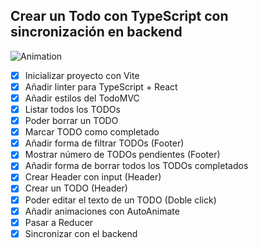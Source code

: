 ## Crear un Todo con TypeScript con sincronización en backend
![Animation](https://github.com/amaimus/react-todo-app-typescript/assets/35699916/beea185f-9614-4875-b10b-37ab728c45c3)

- [x] Inicializar proyecto con Vite
- [x] Añadir linter para TypeScript + React
- [x] Añadir estilos del TodoMVC
- [x] Listar todos los TODOs
- [x] Poder borrar un TODO
- [x] Marcar TODO como completado
- [x] Añadir forma de filtrar TODOs (Footer)
- [x] Mostrar número de TODOs pendientes (Footer)
- [x] Añadir forma de borrar todos los TODOs completados
- [x] Crear Header con input (Header)
- [x] Crear un TODO (Header)
- [x] Poder editar el texto de un TODO (Doble click)
- [x] Añadir animaciones con AutoAnimate
- [x] Pasar a Reducer
- [x] Sincronizar con el backend
